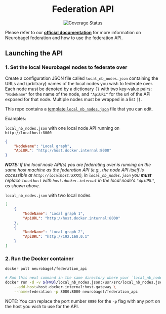 <div align="center">

# Federation API

[![Coverage Status](https://coveralls.io/repos/github/neurobagel/federation-api/badge.svg?branch=main)](https://coveralls.io/github/neurobagel/federation-api?branch=main)

</div>

Please refer to our [**official documentation**](https://neurobagel.org/federate/) for more information on Neurobagel federation and how to use the federation API.

## Launching the API
### 1. Set the local Neurobagel nodes to federate over
Create a configuration JSON file called `local_nb_nodes.json` containing the URLs and (arbitrary) names of the local nodes you wish to federate over.
Each node must be denoted by a dictionary `{}` with two key-value pairs: `"NodeName"` for the name of the node, and `"ApiURL"` for the url of the API exposed for that node. 
Multiple nodes must be wrapped in a list `[]`.

This repo contains a [template `local_nb_nodes.json`](/local_nb_nodes.json) file that you can edit.

Examples:  

`local_nb_nodes.json` with one local node API running on `http://localhost:8000`
```json
{
    "NodeName": "Local graph",
    "ApiURL": "http://host.docker.internal:8000"
}
```
_**NOTE:** If the local node API(s) you are federating over is running on the same host machine as the federation API (e.g., the node API itself is accessible at `http://localhost:XXXX`), in `local_nb_nodes.json` you **must** replace `localhost` with `host.docker.internal` in the local node's `"ApiURL"`, as shown above._

`local_nb_nodes.json` with two local nodes
```json
[
    {
        "NodeName": "Local graph 1",
        "ApiURL": "http://host.docker.internal:8000"
    },
    {
        "NodeName": "Local graph 2",
        "ApiURL": "http://192.168.0.1"
    }
]
```

### 2. Run the Docker container
```bash
docker pull neurobagel/federation_api

# Run this next command in the same directory where your `local_nb_nodes.json` file is located
docker run -d -v ${PWD}/local_nb_nodes.json:/usr/src/local_nb_nodes.json:ro \
    --add-host=host.docker.internal:host-gateway \
    --name=federation -p 8080:8000 neurobagel/federation_api
```
NOTE: You can replace the port number `8080` for the `-p` flag with any port on the host you wish to use for the API.
